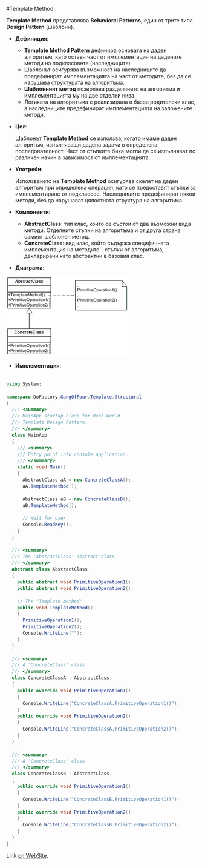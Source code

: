#Template Method

**Template Method**  представлява **Behavioral Patterns**, един от трите типа **Design Pattern** (шаблони).

* __Дефиниция__:
    *	__Template Method Pattern__ дефинира основата на даден алгоритъм, като оставя част от имплементация на дадените методи на подкласовете (наследниците)
    * Шаблонът осигурява възможност на наследниците да предефинират имплементацията на част от методите, без да се нарушава структурата на алгоритъма.
    *	__Шаблонният метод__ позволява разделянето на алгоритма и имплементацията му на две отделни нива.
    * Логиката на алгоритъма е реализирана в базов родителски клас, а наследниците предефинират имплементацията на заложените методи.

* __Цел__:

    Шаблонът **Template Method** се използва, когато имаме даден алгоритъм, изпълняващи дадена задача в определена последователност.
    Част от стъпките биха могли да се изпълняват по различен начин в зависимост от имплементацията.

* __Употреби:__

    Използването на __Тemplate Method__ осигурява скелет на даден алгоритъм при определена операция, като се предоставят стъпки за имплементиране от подкласове.
  Наследниците предефинират някои методи, без да нарушават цялостната структура на алгоритъма.

* __Компоненти:__
    - **AbstractClass**: тип клас, който се състои от два възможни вида методи. Отделните стъпки на алгоритъма и от друга страна самият шаблонен метод.
    - **ConcreteClass**: вид клас, който съдържа специфичната имплементация на методите - стъпки от алгоритъма, декларирани като абстрактни в базовия клас.


* __Диаграма__:

 ![StructuralPatterns](images/template.png)
 
 * __Имплементация__:
 
~~~c#

using System;
 
namespace DoFactory.GangOfFour.Template.Structural
{
  /// <summary>
  /// MainApp startup class for Real-World 
  /// Template Design Pattern.
  /// </summary>
  class MainApp
  {
    /// <summary>
    /// Entry point into console application.
    /// </summary>
    static void Main()
    {
      AbstractClass aA = new ConcreteClassA();
      aA.TemplateMethod();
 
      AbstractClass aB = new ConcreteClassB();
      aB.TemplateMethod();
 
      // Wait for user
      Console.ReadKey();
    }
  }
 
  /// <summary>
  /// The 'AbstractClass' abstract class
  /// </summary>
  abstract class AbstractClass
  {
    public abstract void PrimitiveOperation1();
    public abstract void PrimitiveOperation2();
 
    // The "Template method"
    public void TemplateMethod()
    {
      PrimitiveOperation1();
      PrimitiveOperation2();
      Console.WriteLine("");
    }
  }
 
  /// <summary>
  /// A 'ConcreteClass' class
  /// </summary>
  class ConcreteClassA : AbstractClass
  {
    public override void PrimitiveOperation1()
    {
      Console.WriteLine("ConcreteClassA.PrimitiveOperation1()");
    }
    public override void PrimitiveOperation2()
    {
      Console.WriteLine("ConcreteClassA.PrimitiveOperation2()");
    }
  }
 
  /// <summary>
  /// A 'ConcreteClass' class
  /// </summary>
  class ConcreteClassB : AbstractClass
  {
    public override void PrimitiveOperation1()
    {
      Console.WriteLine("ConcreteClassB.PrimitiveOperation1()");
    }
    public override void PrimitiveOperation2()
    {
      Console.WriteLine("ConcreteClassB.PrimitiveOperation2()");
    }
  }
}

~~~

Link [on WebSite](https://msdn.microsoft.com/en-us/library/orm-9780596527730-01-04.aspx).
